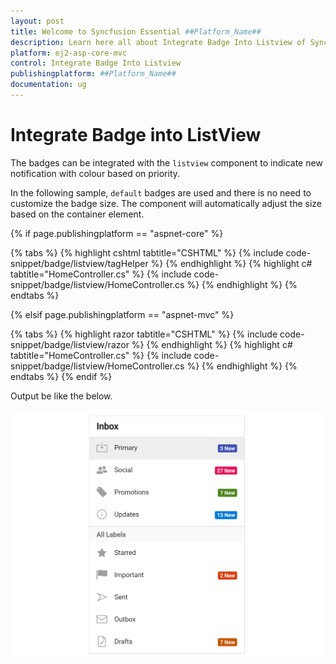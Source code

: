 ```yaml
---
layout: post
title: Welcome to Syncfusion Essential ##Platform_Name##
description: Learn here all about Integrate Badge Into Listview of Syncfusion Essential ##Platform_Name## widgets based on HTML5 and jQuery.
platform: ej2-asp-core-mvc
control: Integrate Badge Into Listview
publishingplatform: ##Platform_Name##
documentation: ug
---
```


# Integrate Badge into ListView

The badges can be integrated with the `listview` component to indicate new notification with colour based on priority.

In the following sample, `default` badges are used and there is no need to customize the badge size. The component
will automatically adjust the size based on the container element.

{% if page.publishingplatform == "aspnet-core" %}

{% tabs %}
{% highlight cshtml tabtitle="CSHTML" %}
{% include code-snippet/badge/listview/tagHelper %}
{% endhighlight %}
{% highlight c# tabtitle="HomeController.cs" %}
{% include code-snippet/badge/listview/HomeController.cs %}
{% endhighlight %}
{% endtabs %}

{% elsif page.publishingplatform == "aspnet-mvc" %}

{% tabs %}
{% highlight razor tabtitle="CSHTML" %}
{% include code-snippet/badge/listview/razor %}
{% endhighlight %}
{% highlight c# tabtitle="HomeController.cs" %}
{% include code-snippet/badge/listview/HomeController.cs %}
{% endhighlight %}
{% endtabs %}
{% endif %}



Output be like the below.

![Badge Sample](../images/listview.PNG)